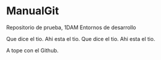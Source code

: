 # ManualGit
Repositorio de prueba, 1DAM Entornos de desarrollo

Que dice el tio. Ahi esta el tio.
Que dice el tio. Ahi esta el tio.

A tope con el Github.
